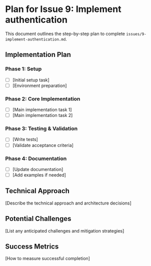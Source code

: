 # Plan for Issue 9: Implement authentication

This document outlines the step-by-step plan to complete `issues/9-implement-authentication.md`.

## Implementation Plan

### Phase 1: Setup
- [ ] [Initial setup task]
- [ ] [Environment preparation]

### Phase 2: Core Implementation
- [ ] [Main implementation task 1]
- [ ] [Main implementation task 2]

### Phase 3: Testing & Validation
- [ ] [Write tests]
- [ ] [Validate acceptance criteria]

### Phase 4: Documentation
- [ ] [Update documentation]
- [ ] [Add examples if needed]

## Technical Approach
[Describe the technical approach and architecture decisions]

## Potential Challenges
[List any anticipated challenges and mitigation strategies]

## Success Metrics
[How to measure successful completion]
